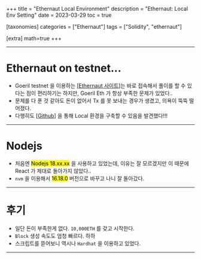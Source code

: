 +++
title = "Ethernaut Local Environment"
description = "Ethernaut: Local Env Setting"
date = 2023-03-29
toc = true

[taxonomies]
categories = ["Ethernaut"]
tags = ["Solidity", "ethernaut"]

[extra]
math=true
+++

---

# Ethernaut on testnet...
- Goeril testnet 을 이용하는 [[Ethernaut 사이트](https://ethernaut.openzeppelin.com/)]는 바로 접속해서 풀이를 할 수 있다는 점이 편리하기는 하지만, Goeril Eth 가 항상 부족한 문제가 있었다..
- 문제를 다 푼 것 같아도 돈이 없어서 Tx 를 못 보내는 경우가 생겼고, 의욕이 뚝뚝 떨어졌다.
- 다행히도 [[Github](https://github.com/OpenZeppelin/ethernaut)] 을 통해 Local 환경을 구축할 수 있음을 발견했다!!!

---

# Nodejs
- 처음엔 <mark>Nodejs 18.xx.xx</mark> 을 사용하고 있었는데, 이유는 잘 모르겠지만 이 때문에 React 가 제대로 돌아가지 않았다..
- `nvm` 을 이용해서 <mark>16.18.0</mark> 버전으로 바꾸고 나니 잘 돌아갔다.

---

# 후기
- 일단 돈이 부족한게 없다. `10,000ETH` 를 갖고 시작한다.
- `Block` 생성 속도도 엄청 빠르다. 하하
- 스크립트를 뜯어보니 역시나 `Hardhat` 을 이용하고 있었다.

---

